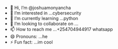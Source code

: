 - 👋 Hi, I’m @joshuamonyancha
- 👀 I’m interested in ...cybersecurity
- 🌱 I’m currently learning ...python
- 💞️ I’m looking to collaborate on ...
- 📫 How to reach me ...+254704944917 whatsapp
- 😄 Pronouns: ...he
- ⚡ Fun fact: ...im cool

<!---
joshuamonyancha/joshuamonyancha is a ✨ special ✨ repository because its `README.md` (this file) appears on your GitHub profile.
You can click the Preview link to take a look at your changes.
--->
